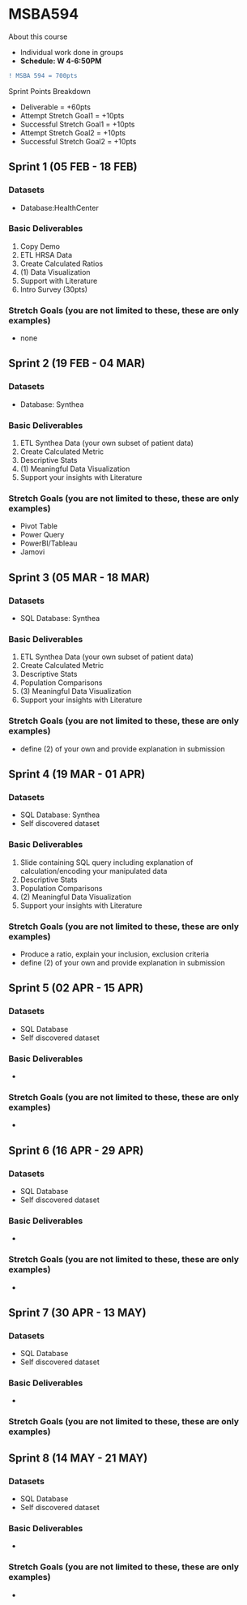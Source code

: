 # MSBA594
About this course
- Individual work done in groups
- **Schedule: W 4-6:50PM**

```diff
! MSBA 594 = 700pts 
```

Sprint Points Breakdown

- Deliverable = +60pts
- Attempt Stretch Goal1 = +10pts
- Successful Stretch Goal1 = +10pts
- Attempt Stretch Goal2 = +10pts
- Successful Stretch Goal2 = +10pts


## Sprint 1 (05 FEB - 18 FEB)

### Datasets
- Database:HealthCenter

### Basic Deliverables
1. Copy Demo
2. ETL HRSA Data
3. Create Calculated Ratios
4. (1) Data Visualization
5. Support with Literature
6. Intro Survey (30pts)

### Stretch Goals (you are not limited to these, these are only examples)
- none


## Sprint 2 (19 FEB - 04 MAR)

### Datasets
- Database: Synthea

### Basic Deliverables
1. ETL Synthea Data (your own subset of patient data)
2. Create Calculated Metric
3. Descriptive Stats
4. (1) Meaningful Data Visualization
5. Support your insights with Literature

### Stretch Goals (you are not limited to these, these are only examples)
- Pivot Table
- Power Query
- PowerBI/Tableau
- Jamovi

## Sprint 3 (05 MAR - 18 MAR)

### Datasets
- SQL Database: Synthea

### Basic Deliverables
1. ETL Synthea Data (your own subset of patient data)
2. Create Calculated Metric
3. Descriptive Stats
4. Population Comparisons
5. (3) Meaningful Data Visualization
6. Support your insights with Literature

### Stretch Goals (you are not limited to these, these are only examples)
- define (2) of your own and provide explanation in submission

## Sprint 4 (19 MAR - 01 APR)

### Datasets
- SQL Database: Synthea
- Self discovered dataset

### Basic Deliverables

1. Slide containing SQL query including explanation of calculation/encoding your manipulated data
2. Descriptive Stats
3. Population Comparisons
4. (2) Meaningful Data Visualization
5. Support your insights with Literature

### Stretch Goals (you are not limited to these, these are only examples)

- Produce a ratio, explain your inclusion, exclusion criteria
- define (2) of your own and provide explanation in submission

## Sprint 5 (02 APR - 15 APR)

### Datasets
- SQL Database
- Self discovered dataset

### Basic Deliverables

-

### Stretch Goals (you are not limited to these, these are only examples)
- 

## Sprint 6 (16 APR - 29 APR)

### Datasets
- SQL Database
- Self discovered dataset

### Basic Deliverables
- 

### Stretch Goals (you are not limited to these, these are only examples)
- 

## Sprint 7 (30 APR - 13 MAY)

### Datasets
- SQL Database
- Self discovered dataset

### Basic Deliverables
- 

### Stretch Goals (you are not limited to these, these are only examples)

## Sprint 8 (14 MAY - 21 MAY)

### Datasets
- SQL Database
- Self discovered dataset

### Basic Deliverables
- 

### Stretch Goals (you are not limited to these, these are only examples)
- 
